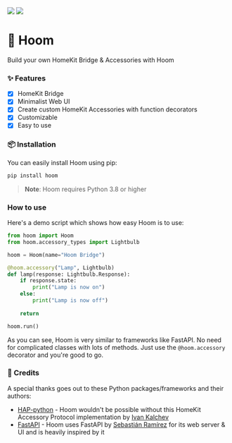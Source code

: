 <img src="https://bcdn.berrysauce.me/shared/hoom-banner-modified.png">
<img src="https://bcdn.berrysauce.me/shared/hoom-ad-modified.png">

<br>

# 🏡 Hoom
Build your own HomeKit Bridge & Accessories with Hoom

### ✨ Features
- [x] HomeKit Bridge
- [x] Minimalist Web UI
- [x] Create custom HomeKit Accessories with function decorators
- [x] Customizable
- [x] Easy to use

### 📦 Installation
You can easily install Hoom using pip:

```bash
pip install hoom
```

> **Note**: Hoom requires Python 3.8 or higher

### How to use
Here's a demo script which shows how easy Hoom is to use:

```python
from hoom import Hoom
from hoom.accessory_types import Lightbulb

hoom = Hoom(name="Hoom Bridge")

@hoom.accessory("Lamp", Lightbulb)
def lamp(response: Lightbulb.Response):
    if response.state:
        print("Lamp is now on")
    else:
        print("Lamp is now off")
        
    return

hoom.run()
```

As you can see, Hoom is very similar to frameworks like FastAPI. No need for complicated classes with lots of methods. Just use the `@hoom.accessory` decorator and you're good to go.

### 📣 Credits
A special thanks goes out to these Python packages/frameworks and their authors:

- [HAP-python](https://github.com/ikalchev/HAP-python) - Hoom wouldn't be possible without this HomeKit Accessory Protocol implementation by [Ivan Kalchev](https://github.com/ikalchev)
- [FastAPI](https://github.com/tiangolo/fastapi) - Hoom uses FastAPI by [Sebastián Ramírez](https://github.com/tiangolo) for its web server & UI and is heavily inspired by it
